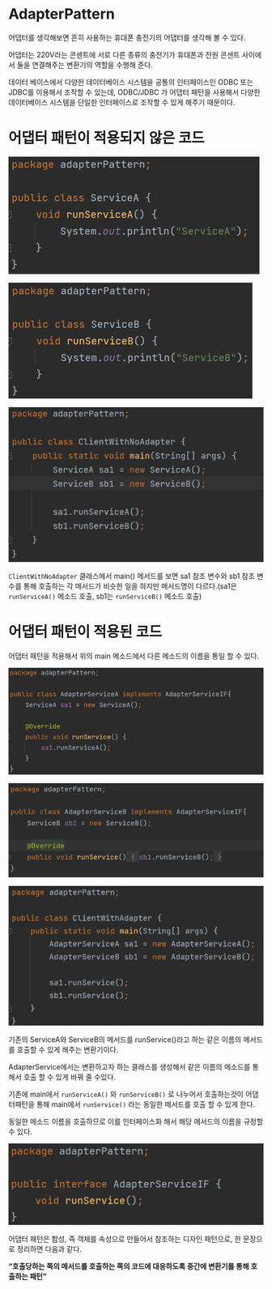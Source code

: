 # AdapterPattern

어댑터를 생각해보면 흔히 사용하는 휴대폰 충전기의 어댑터를 생각해 볼 수 있다.

어댑터는 220V라는 콘센트에 서로 다른 종류의 충전기가 휴대폰과 전원 콘센트 사이에서 둘을 연결해주는 변환기의 역할을 수행해 준다.

데이터 베이스에서 다양한 데이터베이스 시스템을 공통의 인터페이스인 ODBC 또는 JDBC를 이용해서 조작할 수 있는데, ODBC/JDBC 가 어댑터 패턴을 사용해서 다양한 데이터베이스 시스템을 단일한 인터페이스로 조작할 수 있게 해주기 때문이다.

# **어댑터 패턴이 적용되지 않은 코드**

![Untitled](./img/Untitled.png)

![Untitled](./img/Untitled%201.png)

![Untitled](./img/Untitled%202.png)

`ClientWithNoAdapter` 클래스에서 main() 메서드를 보면 sa1 참조 변수와 sb1 참조 변수를 통해 호출하는 각 메서드가 비슷한 일을 하지만 메서드명이 다르다.(sa1은 `runServiceA()` 메소드 호출, sb1는 `runServiceB()` 메소드 호출)

# **어댑터 패턴이 적용된 코드**

어댑터 패턴을 적용해서 위의 main 메소드에서 다른 메소드의 이름을 통일 할 수 있다.

![Untitled](./img/Untitled%203.png)

![Untitled](./img/Untitled%204.png)

![Untitled](./img/Untitled%205.png)

기존의 ServiceA와 ServiceB의 메서드를 runService()라고 하는 같은 이름의 메서드를 호출할 수 있게 해주는 변환기이다.

AdapterService에서는 변환하고자 하는 클래스를 생성해서 같은 이름의 메소드를 통해서 호출 할 수 있게 바꿔 줄 수있다.

기존에 main에서 `runServiceA()` 와 `runServiceB()` 로 나누어서 호출하는것이 어댑터패턴을 통해 main에서 `runService()` 라는 동일한 메서드를 호출 할 수 있게 한다.

동일한 메소드 이름을 호출하므로 이를 인터페이스화 해서 해당 메서드의 이름을 규정할 수 있다.

![Untitled](./img/Untitled%206.png)

어댑터 패턴은 합성, 즉 객체를 속성으로 만들어서 참조하는 디자인 패턴으로, 한 문장으로 정리하면 다음과 같다.

**“호출당하는 쪽의 메서드를 호출하는 쪽의 코드에 대응하도록 중간에 변환기를 통해 호출하는 패턴”**